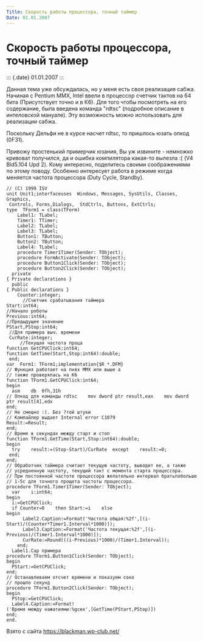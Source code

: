 ```yaml
---
Title: Скорость работы процессора, точный таймер
Date: 01.01.2007
---
```



Скорость работы процессора, точный таймер
=========================================

::: {.date}
01.01.2007
:::

Данная тема уже обсуждалась, но у меня есть своя реализация сабжа.
Начиная с Pentium MMX, Intel ввели в процессор счетчик тактов на 64 бита
(Присутствует точно и в К6). Для того чтобы посмотреть  на его
содержание, была введена команда "rdtsc" (подробное описание в
интеловской мануале).  Эту возможность можно использовать для реализации
сабжа.

Поскольку Дельфи не в курсе насчет rdtsc, то пришлось юзать опкод
(0F31).

Привожу простенький примерчик юзания, Вы уж извините - немножко кривоват
получился,  да и ошибка компилятора какая-то вылезла :( (V4 Bld5.104 Upd
2). Кому интересно, поделитесь своими соображениями по этому поводу.
Особенно интересует работа в режиме когда меняется частота процессора
(Duty Cycle, Standby).

    // (C) 1999 ISV
    unit Unit1;interfaceuses  Windows, Messages, SysUtils, Classes, Graphics,
     Controls, Forms,Dialogs,  StdCtrls, Buttons, ExtCtrls;
    type  TForm1 = class(TForm)
        Label1: TLabel;
        Timer1: TTimer;
        Label2: TLabel;
        Label3: TLabel;
        Button1: TButton;
        Button2: TButton;
        Label4: TLabel;
        procedure Timer1Timer(Sender: TObject);
        procedure FormActivate(Sender: TObject);
        procedure Button1Click(Sender: TObject);
        procedure Button2Click(Sender: TObject);
      private    
    { Private declarations }
      public    
    { Public declarations }
        Counter:integer;
          //Счетчик срабатывания таймера    
    Start:int64;              
    //Начало роботы    
    Previous:int64;        
    //Предыдущее значение    
    PStart,PStop:int64;
     //Для примера выч. времени   
     CurRate:integer;
         //Текущая частота проца    
    function GetCPUClick:int64;    
    function GetTime(Start,Stop:int64):double;
     end;
    var  Form1: TForm1;implementation{$R *.DFM}
    // Функция работает на пнях ММХ или выше а
    // также проверялась на К6
    function TForm1.GetCPUClick:int64;
    begin
      asm    db  0fh,31h   
    // Опкод для команды rdtsc    mov dword ptr result,eax    mov dword ptr result[4],edx  
    end;
    // Не смешно :(. Без ?той штуки
    // Компайлер выдает Internal error C1079  
    Result:=Result;
    end;
    // Время в секундах между старт и стоп
    function TForm1.GetTime(Start,Stop:int64):double;
    begin
      try    result:=(Stop-Start)/CurRate  except    result:=0;
     end;
    end;
    // Обработчик таймера считает текущую частоту, выводит ее, а также
    // усредненную частоту, текущий такт с момента старта процессора.
    // При постоянной частоте процессора желательно интервал братьпобольше
    // 1-5с для точного прощета частоты процессора.
    procedure TForm1.Timer1Timer(Sender: TObject);
      var    i:int64;
    begin
      i:=GetCPUClick;
      if Counter=0    then Start:=i    else 
    begin
          Label2.Caption:=Format('Частота общая:%2f',[(i-Start)/(Counter*Timer1.Interval*1000)]);
          Label3.Caption:=Format('Частота текущая:%2f',[(i-Previous)/(Timer1.Interval*1000)]);
          CurRate:=Round(((i-Previous)*1000)/(Timer1.Interval));
        end;
      Label1.Cap примера
    procedure TForm1.Button1Click(Sender: TObject);
    begin
      PStart:=GetCPUClick;
    end;
    // Останавливаем отсчет времени и показуем соко
    // прошло секунд
    procedure TForm1.Button2Click(Sender: TObject);
    begin
      PStop:=GetCPUClick;
      Label4.Caption:=Format!
    ('Время между нажатиями:%gсек',[GetTime(PStart,PStop)])
    end;
    end.

Взято с сайта <https://blackman.wp-club.net/>
